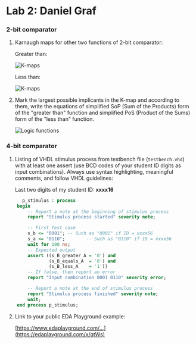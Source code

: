 # Lab 2: Daniel Graf

### 2-bit comparator

1. Karnaugh maps for other two functions of 2-bit comparator:

   Greater than:

   ![K-maps](https://cdn.discordapp.com/attachments/1077601121289392259/1077612843937058896/IMG_6457.png)

   Less than:

   ![K-maps](https://cdn.discordapp.com/attachments/1077601121289392259/1077612853953056919/IMG_6458.png)

2. Mark the largest possible implicants in the K-map and according to them, write the equations of simplified SoP (Sum of the Products) form of the "greater than" function and simplified PoS (Product of the Sums) form of the "less than" function.

   ![Logic functions](images/comparator_min.png)

### 4-bit comparator

1. Listing of VHDL stimulus process from testbench file (`testbench.vhd`) with at least one assert (use BCD codes of your student ID digits as input combinations). Always use syntax highlighting, meaningful comments, and follow VHDL guidelines:

   Last two digits of my student ID: **xxxx16**

```vhdl
      p_stimulus : process
    begin
        -- Report a note at the beginning of stimulus process
        report "Stimulus process started" severity note;

        -- First test case
        s_b <= "0001"; -- Such as "0001" if ID = xxxx56
        s_a <= "0110";        -- Such as "0110" if ID = xxxx56
        wait for 100 ns;
        -- Expected output
        assert ((s_B_greater_A = '0') and
                (s_B_equals_A  = '0') and
                (s_B_less_A    = '1'))
        -- If false, then report an error
        report "Input combination 0001 0110" severity error;

        -- Report a note at the end of stimulus process
        report "Stimulus process finished" severity note;
        wait;
    end process p_stimulus;
```

2. Link to your public EDA Playground example:

   [https://www.edaplayground.com/...](https://edaplayground.com/x/qtWs)
